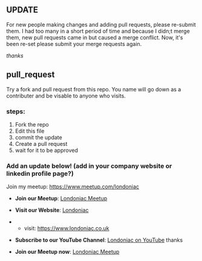 ## UPDATE
For new people making changes and adding pull requests, please re-submit them. I had too many in a short period of time and because I didn;t merge them, new pull requests came in but caused a merge conflict. Now, it's been re-set please submit your merge requests again.

*thanks*

## pull_request
Try a fork and pull request from this repo. You name will go down as a contributer and be visable to anyone who visits.

### steps:
1) Fork the repo
2) Edit this file
3) commit the update
4) Create a pull request
5) wait for it to be approved

### Add an update below! (add in your company website or linkedin profile page?)

Join my meetup: https://www.meetup.com/londoniac

 - **Join our Meetup**: [Londoniac Meetup](https://www.meetup.com/londoniac)

- **Visit our Website**: [Londoniac](https://www.londoniac.co.uk)
-   * visit: https://www.londoniac.co.uk 

- **Subscribe to our YouTube Channel**: [Londoniac on YouTube](https://youtube.com/@LondonIAC)
 thanks

 - **Join our Meetup now**: [Londoniac Meetup](https://www.meetup.com/londoniac) 
